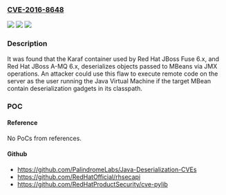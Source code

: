 ### [CVE-2016-8648](https://cve.mitre.org/cgi-bin/cvename.cgi?name=CVE-2016-8648)
![](https://img.shields.io/static/v1?label=Product&message=Karaf&color=blue)
![](https://img.shields.io/static/v1?label=Version&message=n%2Fa&color=blue)
![](https://img.shields.io/static/v1?label=Vulnerability&message=CWE-502&color=brighgreen)

### Description

It was found that the Karaf container used by Red Hat JBoss Fuse 6.x, and Red Hat JBoss A-MQ 6.x, deserializes objects passed to MBeans via JMX operations. An attacker could use this flaw to execute remote code on the server as the user running the Java Virtual Machine if the target MBean contain deserialization gadgets in its classpath.

### POC

#### Reference
No PoCs from references.

#### Github
- https://github.com/PalindromeLabs/Java-Deserialization-CVEs
- https://github.com/RedHatOfficial/rhsecapi
- https://github.com/RedHatProductSecurity/cve-pylib

